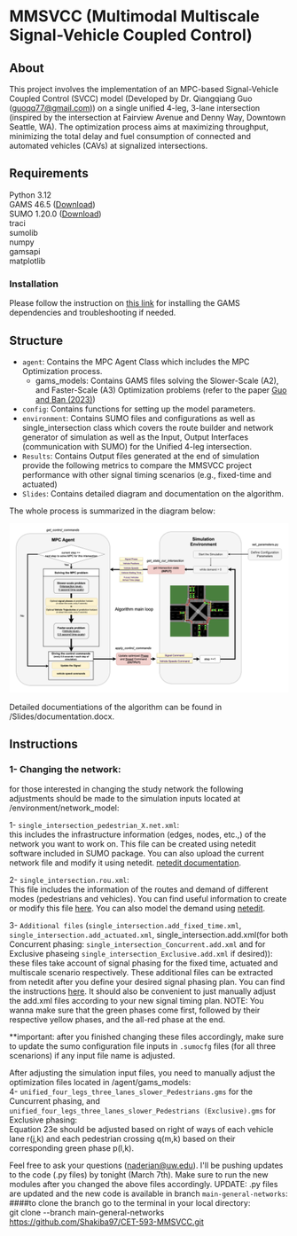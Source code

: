 # MMSVCC (Multimodal Multiscale Signal-Vehicle Coupled Control)

## About
This project involves the implementation of an MPC-based Signal-Vehicle Coupled Control (SVCC) model (Developed by Dr. Qiangqiang Guo (guoqq77@gmail.com)) on a single unified 4-leg, 3-lane intersection (inspired by the intersection at Fairview Avenue and Denny Way, Downtown Seattle, WA). The optimization process aims at maximizing throughput, minimizing the total delay and fuel consumption of connected and automated vehicles (CAVs) at signalized intersections.

## Requirements
Python 3.12   
GAMS 46.5 ([Download](https://www.gams.com/download/))  
SUMO 1.20.0  ([Download](https://eclipse.dev/sumo/))  
traci  
sumolib  
numpy  
gamsapi  
matplotlib  

### Installation
Please follow the instruction on [this link](https://www.gams.com/latest/docs/API_PY_GETTING_STARTED.html) for installing the GAMS dependencies and troubleshooting if needed. 

## Structure
- `agent`: Contains the MPC Agent Class which includes the MPC Optimization process.  
    - gams_models: Contains GAMS files solving the Slower-Scale (A2), and Faster-Scale (A3) Optimization problems (refer to the paper [Guo and Ban (2023)](https://www.sciencedirect.com/science/article/abs/pii/S0191261523001121))  
- `config`: Contains functions for setting up the model parameters.
- `environment`: Contains SUMO files and configurations as well as single_intersection class which covers the route builder and network generator of simulation as well as the Input, Output Interfaces (communication with SUMO) for the Unified 4-leg intersection.
- `Results`: Contains Output files generated at the end of simulation provide the following metrics to compare the MMSVCC project performance with other signal timing scenarios (e.g., fixed-time and actuated)
- `Slides`: Contains detailed diagram and documentation on the algorithm.

The whole process is summarized in the diagram below:  

![MPC Agent Diagram](Slides/Diagram2.png)

 
Detailed documentiations of the algorithm can be found in /Slides/documentation.docx.  


## Instructions
### 1- Changing the network:
for those interested in changing the study network the following adjustments should be made to the simulation inputs located at /environment/network_model:  
  
1- `single_intersection_pedestrian_X.net.xml`:  
    this includes the infrastructure information (edges, nodes, etc.,) of the network you want to work on. This file can be created using netedit software included in SUMO package. You can also upload the current network file and modify it using netedit. [netedit documentation](https://sumo.dlr.de/docs/Netedit/index.html).   
      
2- `single_intersection.rou.xml`:  
    This file includes the information of the routes and demand of different modes (pedestrians and vehicles). You can find useful information to create or modify this file [here](https://sumo.dlr.de/docs/Definition_of_Vehicles%2C_Vehicle_Types%2C_and_Routes.html). You can also model the demand using [netedit](https://sumo.dlr.de/docs/Netedit/elementsDemand.html).   
      
3- `Additional files` (`single_intersection.add_fixed_time.xml`, `single_intersection.add_actuated.xml`, single_intersection.add.xml(for both Concurrent phasing: `single_intersection_Concurrent.add.xml` and for Exclusive phaseing `single_intersection_Exclusive.add.xml` if desired)):   
    these files take account of signal phasing for the fixed time, actuated and multiscale scenario respectively. These additional files can be extracted from netedit after you define your desired signal phasing plan. You can find the instructions [here](https://sumo.dlr.de/docs/Simulation/Traffic_Lights.html). It should also be convenient to just manually adjust the add.xml files according to your new signal timing plan. NOTE: You wanna make sure that the green phases come first, followed by their respective yellow phases, and the all-red phase at the end.  

**important: after you finished changing these files accordingly, make sure to update the sumo configuration file inputs in `.sumocfg` files (for all three scenarions) if any input file name is adjusted.  
  
After adjusting the simulation input files, you need to manually adjust the optimization files located in /agent/gams_models:  
4- `unified_four_legs_three_lanes_slower_Pedestrians.gms` for the Cuncurrent phasing, and `unified_four_legs_three_lanes_slower_Pedestrians (Exclusive).gms` for Exclusive phasing:   
Equation 23e should be adjusted based on right of ways of each vehicle lane r(j,k) and each pedestrian crossing q(m,k) based on their corresponding green phase p(l,k).  
  
  
Feel free to ask your questions (naderian@uw.edu). I'll be pushing updates to the code (.py files) by tonight (March 7th). Make sure to run the new modules after you changed the above files accordingly. 
UPDATE: .py files are updated and the new code is available in branch `main-general-networks`:  
####to clone the branch go to the terminal in your local directory:  
git clone --branch main-general-networks https://github.com/Shakiba97/CET-593-MMSVCC.git



